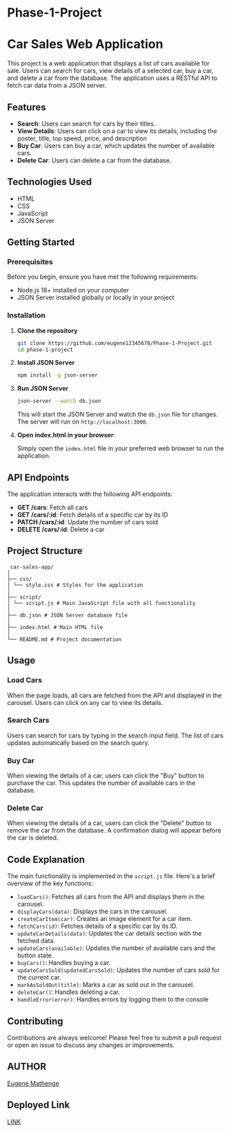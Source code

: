 # Phase-1-Project
# Car Sales Web Application

This project is a web application that displays a list of cars available for sale. Users can search for cars, view details of a selected car, buy a car, and delete a car from the database. The application uses a RESTful API to fetch car data from a JSON server.

## Features

- **Search**: Users can search for cars by their titles.
- **View Details**: Users can click on a car to view its details, including the poster, title, top speed, price, and description
- **Buy Car**: Users can buy a car, which updates the number of available cars.
- **Delete Car**: Users can delete a car from the database.

## Technologies Used

- HTML
- CSS
- JavaScript
- JSON Server 

## Getting Started

### Prerequisites

Before you begin, ensure you have met the following requirements:

- Node.js 18+ installed on your computer
- JSON Server installed globally or locally in your project

### Installation

1. **Clone the repository**

    ```bash
    git clone https://github.com/eugene12345678/Phase-1-Project.git
    cd phase-1-project
    ```

2. **Install JSON Server**

    ```bash
    npm install -g json-server
    ```

3. **Run JSON Server**

    ```bash
    json-server --watch db.json
    ```

    This will start the JSON Server and watch the `db.json` file for changes. The server will run on `http://localhost:3000`.

4. **Open index.html in your browser**:

    Simply open the `index.html` file in your preferred web browser to run the application.

## API Endpoints

The application interacts with the following API endpoints:

- **GET /cars**: Fetch all cars
- **GET /cars/:id**: Fetch details of a specific car by its ID
- **PATCH /cars/:id**: Update the number of cars sold
- **DELETE /cars/:id**: Delete a car

## Project Structure
```
 car-sales-app/
│
├── css/
│ └── style.css # Styles for the application
│
├── script/
│ └── script.js # Main JavaScript file with all functionality
│
├── db.json # JSON Server database file
│
├── index.html # Main HTML file
│
└── README.md # Project documentation
```
## Usage

### Load Cars

When the page loads, all cars are fetched from the API and displayed in the carousel. Users can click on any car to view its details.

### Search Cars

Users can search for cars by typing in the search input field. The list of cars updates automatically based on the search query.

### Buy Car

When viewing the details of a car, users can click the "Buy" button to purchase the car. This updates the number of available cars in the database.

### Delete Car

When viewing the details of a car, users can click the "Delete" button to remove the car from the database. A confirmation dialog will appear before the car is deleted.

## Code Explanation

The main functionality is implemented in the `script.js` file. Here's a brief overview of the key functions:

- `loadCars()`: Fetches all cars from the API and displays them in the carousel.
- `displayCars(data)`: Displays the cars in the carousel.
- `createCarItem(car)`: Creates an image element for a car item.
- `fetchCars(id)`: Fetches details of a specific car by its ID.
- `updateCarDetails(data)`: Updates the car details section with the fetched data.
- `updateCars(available)`: Updates the number of available cars and the button state.
- `buyCars()`: Handles buying a car.
- `updateCarsSold(updatedCarsSold)`: Updates the number of cars sold for the current car.
- `markAsSoldOut(title)`: Marks a car as sold out in the carousel.
- `deleteCar()`: Handles deleting a car.
- `handleError(error)`: Handles errors by logging them to the console

## Contributing

Contributions are always welcome! Please feel free to submit a pull request or open an issue to discuss any changes or improvements.

## AUTHOR
[Eugene Mathenge](https://github.com/dashboard)
## Deployed Link
[LINK](https://phase-1-project-one-zeta.vercel.app/)



